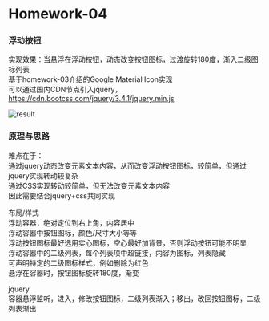 # Homework-04
### 浮动按钮
实现效果：当悬浮在浮动按钮，动态改变按钮图标，过渡旋转180度，渐入二级图标列表     
基于homework-03介绍的Google Material Icon实现   
可以通过国内CDN节点引入jquery，https://cdn.bootcss.com/jquery/3.4.1/jquery.min.js

![result](https://github.com/bwhyman/web-course/blob/master/homeworks/homework-04/screen-01.gif)

### 原理与思路
难点在于：<br>
通过jquery动态改变元素文本内容，从而改变浮动按钮图标，较简单，但通过jquery实现转动较复杂 <br>
通过CSS实现转动较简单，但无法改变元素文本内容 <br>
因此需要结合jquery+css共同实现 <br>

布局/样式 <br>
浮动容器，绝对定位到右上角，内容居中 <br>
浮动容器中按钮图标，颜色/尺寸大小等等 <br>
浮动按钮图标最好选用实心图标，空心最好加背景，否则浮动按钮可能不明显 <br>
浮动容器中的二级列表，每个列表项中超链接，内容为图标，列表隐藏 <br>
可声明特定的二级图标样式，例如删除为红色 <br>
悬浮在容器时，按钮图标旋转180度，渐变 <br>

jquery <br>
容器悬浮监听，进入，修改按钮图标，二级列表渐入；移出，改回按钮图标，二级列表渐出   